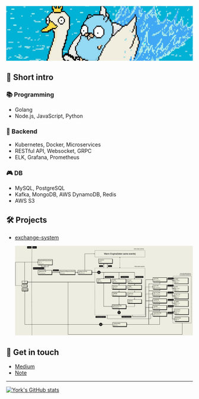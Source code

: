 <img width="1280" alt="cover" src="cover.jpg">

## 👋 **Short intro**

### 📚 Programming

- Golang
- Node.js, JavaScript, Python

### 🔧 Backend

- Kubernetes, Docker, Microservices
- RESTful API, Websocket, GRPC
- ELK, Grafana, Prometheus

### 🎮 DB

- MySQL, PostgreSQL
- Kafka, MongoDB, AWS DynamoDB, Redis
- AWS S3

## 🛠️ **Projects**

- [exchange-system](https://github.com/superj80820/system-design?tab=readme-ov-file#exchange-gitbitex)

  ![](https://raw.githubusercontent.com/superj80820/system-design/master/doc/exchange-arch.png)

## 🏀 **Get in touch**

- [Medium](https://medium.com/髒桶子)
- [Note](https://note.messfar.com/)

---

[![York's GitHub stats](https://github-readme-stats.vercel.app/api?username=superj80820)](https://github.com/superj80820/github-readme-stats)

